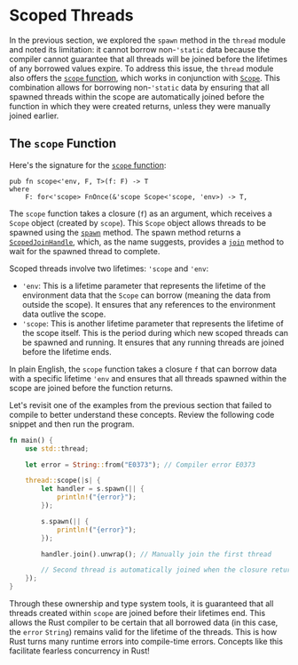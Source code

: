 # Scoped Threads

In the previous section, we explored the `spawn` method in the `thread` module
and noted its limitation: it cannot borrow non-`'static` data because the
compiler cannot guarantee that all threads will be joined before the lifetimes
of any borrowed values expire. To address this issue, the `thread` module also
offers the [`scope` function], which works in conjunction with [`Scope`]. This
combination allows for borrowing non-`'static` data by ensuring that all spawned
threads within the scope are automatically joined before the function in which
they were created returns, unless they were manually joined earlier.

## The `scope` Function

Here's the signature for the [`scope` function]:

```rust,noplayground
pub fn scope<'env, F, T>(f: F) -> T
where
    F: for<'scope> FnOnce(&'scope Scope<'scope, 'env>) -> T,
```

The `scope` function takes a closure (`f`) as an argument, which receives a
`Scope` object (created by `scope`). This `Scope` object allows threads to be
spawned using the [`spawn`] method. The spawn method returns a
[`ScopedJoinHandle`], which, as the name suggests, provides a [`join`] method to
wait for the spawned thread to complete.

Scoped threads involve two lifetimes: `'scope` and `'env`:

- `'env`: This is a lifetime parameter that represents the lifetime of the
  environment data that the `Scope` can borrow (meaning the data from outside
  the scope). It ensures that any references to the environment data outlive the
  scope.
- `'scope`: This is another lifetime parameter that represents the lifetime of
  the scope itself. This is the period during which new scoped threads can be
  spawned and running. It ensures that any running threads are joined before the
  lifetime ends.

In plain English, the `scope` function takes a closure `f` that can borrow data
with a specific lifetime `'env` and ensures that all threads spawned within the
scope are joined before the function returns.

Let's revisit one of the examples from the previous section that failed to
compile to better understand these concepts. Review the following code snippet
and then run the program.

```rust
fn main() {
    use std::thread;

    let error = String::from("E0373"); // Compiler error E0373

    thread::scope(|s| {
        let handler = s.spawn(|| {
            println!("{error}");
        });

        s.spawn(|| {
            println!("{error}");
        });

        handler.join().unwrap(); // Manually join the first thread

        // Second thread is automatically joined when the closure returns.
    });
}
```

Through these ownership and type system tools, it is guaranteed that all threads
created within `scope` are joined before their lifetimes end. This allows the
Rust compiler to be certain that all borrowed data (in this case, the `error`
`String`) remains valid for the lifetime of the threads. This is how Rust turns
many runtime errors into compile-time errors. Concepts like this facilitate
fearless concurrency in Rust!

[`join`]: https://doc.rust-lang.org/stable/std/thread/struct.ScopedJoinHandle.html#method.join
[`scopedjoinhandle`]: https://doc.rust-lang.org/stable/std/thread/struct.ScopedJoinHandle.html
[`scope`]: https://doc.rust-lang.org/stable/std/thread/struct.Scope.html
[`scope` function]: https://doc.rust-lang.org/stable/std/thread/fn.scope.html
[`spawn`]: https://doc.rust-lang.org/stable/std/thread/struct.Scope.html#method.spawn
